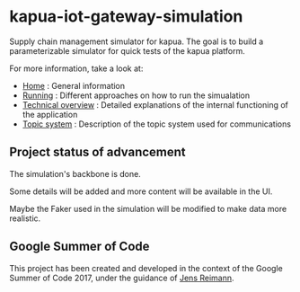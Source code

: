 # kapua-iot-gateway-simulation
Supply chain management simulator for kapua. The goal is to build a parameterizable simulator for quick tests of the kapua platform.

For more information, take a look at:
* [Home](docs/general.md) : General information
* [Running](docs/running.md) : Different approaches on how to run the simualation
* [Technical overview](docs/technical-overview.md) : Detailed explanations of the internal functioning of the application
* [Topic system](docs/topic-system.md) : Description of the topic system used for communications

## Project status of advancement
The simulation's backbone is done.

Some details will be added and more content will be available in the UI.

Maybe the Faker used in the simulation will be modified to make data more realistic.

## Google Summer of Code
This project has been created and developed in the context of the Google Summer of Code 2017, under the guidance of [Jens Reimann](https://github.com/ctron).
